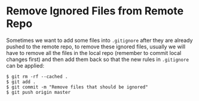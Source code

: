 # Remove Ignored Files from Remote Repo

Sometimes we want to add some files into `.gitignore` after they are already pushed to the remote repo, to remove these ignored files, usually we will have to remove all the files in the local repo (remember to commit local changes first) and then add them back so that the new rules in `.gitignore` can be applied:

```console
$ git rm -rf --cached .
$ git add .
$ git commit -m "Remove files that should be ignored"
$ git push origin master
```
